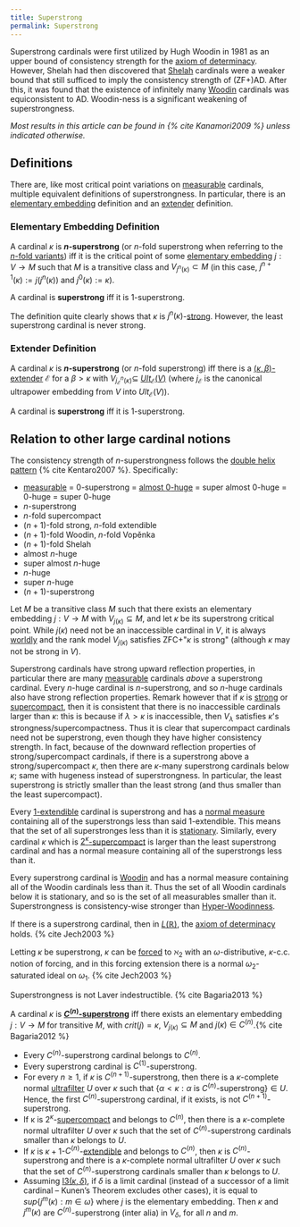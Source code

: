 ```yaml
---
title: Superstrong
permalink: Superstrong
---
```


Superstrong cardinals were first utilized by Hugh Woodin in 1981 as an
upper bound of consistency strength for the [axiom of
determinacy](Axiom_of_determinacy "Axiom of determinacy").
However, Shelah had then discovered that
<a href="Shelah" class="mw-redirect" title="Shelah">Shelah</a>
cardinals were a weaker bound that still sufficed to imply the
consistency strength of $\text{(ZF+)AD}$. After this, it was found that
the existence of infinitely many
[Woodin](Woodin "Woodin")
cardinals was equiconsistent to $\text{AD}$. Woodin-ness is a
significant weakening of superstrongness.

*Most results in this article can be found in
{% cite Kanamori2009 %} unless indicated
otherwise.*

## Definitions

There are, like most critical point variations on
[measurable](Measurable "Measurable")
cardinals, multiple equivalent definitions of superstrongness. In
particular, there is an [elementary
embedding](Elementary_embedding "Elementary embedding")
definition and an
<a href="index.php?title=Extender&amp;action=edit&amp;redlink=1" class="new" title="Extender (page does not exist)">extender</a>
definition.

### Elementary Embedding Definition

A cardinal $\kappa$ is **$n$-superstrong** (or $n$-fold superstrong
when referring to the [$n$-fold
variants](N-fold_variants "N-fold variants"))
iff it is the critical point of some [elementary
embedding](Elementary_embedding "Elementary embedding")
$j:V\rightarrow M$ such that $M$ is a transitive class and
$V_{j^n(\kappa)}\subset M$ (in this case,
$j^{n+1}(\kappa):=j(j^n(\kappa))$ and $j^0(\kappa):=\kappa$).

A cardinal is **superstrong** iff it is $1$-superstrong.

The definition quite clearly shows that $\kappa$ is
$j^n(\kappa)$-[strong](Strong "Strong").
However, the least superstrong cardinal is never strong.

### Extender Definition

A cardinal $\kappa$ is **$n$-superstrong** (or $n$-fold superstrong)
iff there is a
<a href="index.php?title=Extender&amp;action=edit&amp;redlink=1" class="new" title="Extender (page does not exist)">$(\kappa,\beta)$-extender</a>
$\mathcal{E}$ for a $\beta>\kappa$ with
$V_{j^n_{\mathcal{E}}(\kappa)}\subseteq$
[$Ult_{\mathcal{E}}(V)$](Ultrapower "Ultrapower")
(where $j_{\mathcal{E}}$ is the canonical ultrapower embedding from
$V$ into $Ult_{\mathcal{E}}(V)$).

A cardinal is **superstrong** iff it is $1$-superstrong.

## Relation to other large cardinal notions

The consistency strength of $n$-superstrongness follows the [double
helix
pattern](N-fold_variants "N-fold variants")
{% cite Kentaro2007 %}. Specifically:

-   [measurable](Measurable "Measurable")
    = $0$-superstrong = [almost
    $0$-huge](Huge "Huge")
    = super almost $0$-huge = $0$-huge = super $0$-huge
-   $n$-superstrong
-   $n$-fold supercompact
-   $(n+1)$-fold strong, $n$-fold extendible
-   $(n+1)$-fold Woodin, $n$-fold Vopěnka
-   $(n+1)$-fold Shelah
-   almost $n$-huge
-   super almost $n$-huge
-   $n$-huge
-   super $n$-huge
-   $(n+1)$-superstrong

Let $M$ be a transitive class $M$ such that there exists an elementary
embedding $j:V\to M$ with $V_{j(\kappa)}\subseteq M$, and let
$\kappa$ be its superstrong critical point. While $j(\kappa)$ need not
be an inaccessible cardinal in $V$, it is always
[worldly](Worldly "Worldly")
and the rank model $V_{j(\kappa)}$ satisfies $\text{ZFC+}$"$\kappa$
is strong" (although $\kappa$ may not be strong in $V$).

Superstrong cardinals have strong upward reflection properties, in
particular there are many
[measurable](Measurable "Measurable")
cardinals *above* a superstrong cardinal. Every $n$-huge cardinal is
$n$-superstrong, and so $n$-huge cardinals also have strong reflection
properties. Remark however that if $\kappa$ is
[strong](Strong "Strong")
or
[supercompact](Supercompact "Supercompact"),
then it is consistent that there is no inaccessible cardinals larger
than $\kappa$: this is because if $\lambda>\kappa$ is
inaccessible, then $V_\lambda$ satisfies $\kappa$'s
strongness/supercompactness. Thus it is clear that supercompact
cardinals need not be superstrong, even though they have higher
consistency strength. In fact, because of the downward reflection
properties of strong/supercompact cardinals, if there is a superstrong
above a strong/supercompact $\kappa$, then there are $\kappa$-many
superstrong cardinals below $\kappa$; same with hugeness instead of
superstrongness. In particular, the least superstrong is strictly
smaller than the least strong (and thus smaller than the least
supercompact).

Every
[$1$-extendible](Extendible "Extendible")
cardinal is superstrong and has a [normal
measure](Filter "Filter")
containing all of the superstrongs less than said $1$-extendible. This
means that the set of all superstronges less than it is
<a href="Stationary" class="mw-redirect" title="Stationary">stationary</a>.
Similarly, every cardinal $\kappa$ which is
[$2^\kappa$-supercompact](Supercompact "Supercompact")
is larger than the least superstrong cardinal and has a normal measure
containing all of the superstrongs less than it.

Every superstrong cardinal is
[Woodin](Woodin "Woodin")
and has a normal measure containing all of the Woodin cardinals less
than it. Thus the set of all Woodin cardinals below it is stationary,
and so is the set of all measurables smaller than it. Superstrongness is
consistency-wise stronger than
[Hyper-Woodinness](Woodin "Woodin").

If there is a superstrong cardinal, then in
[$L(\mathbb{R})$](Constructible_universe "Constructible universe"),
the [axiom of
determinacy](Axiom_of_determinacy "Axiom of determinacy")
holds. {% cite Jech2003 %}

Letting $\kappa$ be superstrong, $\kappa$ can be
[forced](Forcing "Forcing")
to $\aleph_2$ with an $\omega$-distributive, $\kappa$-c.c. notion of
forcing, and in this forcing extension there is a normal
$\omega_2$-saturated ideal on $\omega_1$.
{% cite Jech2003 %}

Superstrongness is not Laver indestructible.
{% cite Bagaria2013 %}

A cardinal $κ$ is
**<a href="Correct" class="mw-redirect" title="Correct">$C^{(n)}$-superstrong</a>**
iff there exists an elementary embedding $j : V → M$ for transitive $M$,
with $crit(j) = κ$, $V_{j(κ)} ⊆ M$ and $j(κ) ∈
C^{(n)}$.{% cite Bagaria2012 %}

-   Every $C^{(n)}$-superstrong cardinal belongs to $C^{(n)}$.
-   Every superstrong cardinal is $C^{(1)}$-superstrong.
-   For every $n ≥ 1$, if $κ$ is $C^{(n+1)}$-superstrong, then there is
    a $κ$-complete normal
    <a href="Ultrafilter" class="mw-redirect" title="Ultrafilter">ultrafilter</a>
    $U$ over $κ$ such that $\{α < κ : α$ is
    $C^{(n)}$-superstrong$\} ∈ U$. Hence, the first
    $C^{(n)}$-superstrong cardinal, if it exists, is not
    $C^{(n+1)}$-superstrong.
-   If κ is
    $2^κ$-[supercompact](Supercompact "Supercompact")
    and belongs to $C^{(n)}$, then there is a $κ$-complete normal
    ultrafilter $U$ over $κ$ such that the set of $C^{(n)}$-superstrong
    cardinals smaller than $κ$ belongs to $U$.
-   If $κ$ is
    $κ+1$-$C^{(n)}$-[extendible](Extendible "Extendible")
    and belongs to $C^{(n)}$, then $κ$ is $C^{(n)}$-superstrong and
    there is a $κ$-complete normal ultrafilter $U$ over $κ$ such that
    the set of $C^{(n)}$-superstrong cardinals smaller than $κ$ belongs
    to $U$.
-   Assuming [$\mathrm{I3}(κ,
    δ)$](Rank_into_rank "Rank into rank"),
    if $δ$ is a limit cardinal (instead of a successor of a limit
    cardinal – Kunen’s Theorem excludes other cases), it is equal to
    $sup\{j^m(κ) : m ∈ ω\}$ where $j$ is the elementary embedding.
    Then $κ$ and $j^m(κ)$ are $C^{(n)}$-superstrong (inter alia) in
    $V_δ$, for all $n$ and $m$.
